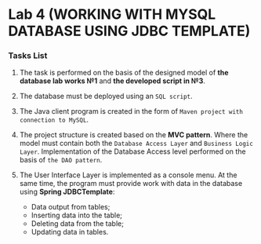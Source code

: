 # Lab 4 (WORKING WITH MYSQL DATABASE USING JDBC TEMPLATE)

### Tasks List

1. The task is performed on the basis of the designed model of **the database lab works №1** and **the developed script in №3**.

2. The database must be deployed using an `SQL script`.

3. The Java client program is created in the form of `Maven project with connection to MySQL`.

4. The project structure is created based on the **MVC pattern**. Where the model must contain both the `Database Access Layer` and `Business Logic Layer`. Implementation of the Database Access level performed on the basis of `the DAO pattern`.

5. The User Interface Layer is implemented as a console menu. At the same time, the program must provide work with data in the database using **Spring JDBCTemplate**:
    * Data output from tables;
    * Inserting data into the table;
    * Deleting data from the table;
    * Updating data in tables.
